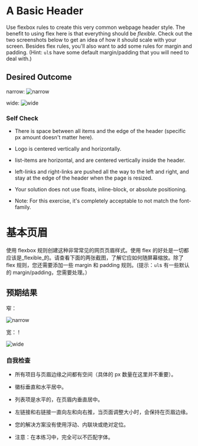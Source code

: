 # A Basic Header

Use flexbox rules to create this very common webpage header style. The benefit to using flex here is that everything should be _flexible_. Check out the two screenshots below to get an idea of how it should scale with your screen. Besides flex rules, you'll also want to add some rules for margin and padding. (Hint: `ul`s have some default margin/padding that you will need to deal with.)

## Desired Outcome

narrow:
![narrow](./desired-outcome-narrow.png)

wide: 
![wide](./desired-outcome-wide.png)

### Self Check
- There is space between all items and the edge of the header (specific px amount doesn't matter here).
- Logo is centered vertically and horizontally.
- list-items are horizontal, and are centered vertically inside the header.
- left-links and right-links are pushed all the way to the left and right, and stay at the edge of the header when the page is resized.
- Your solution does not use floats, inline-block, or absolute positioning.

- Note: For this exercise, it's completely acceptable to not match the font-family.
# 基本页眉

使用 flexbox 规则创建这种非常常见的网页页眉样式。使用 flex 的好处是一切都应该是_flexible_的。请查看下面的两张截图，了解它应如何随屏幕缩放。除了 flex 规则，您还需要添加一些 margin 和 padding 规则。(提示：`ul`s 有一些默认的 margin/padding，您需要处理。）

## 预期结果

窄：

![narrow](./desired-outcome-narrow.png)

宽： !

![wide](./desired-outcome-wide.png)

### 自我检查

- 所有项目与页眉边缘之间都有空间（具体的 px 数量在这里并不重要）。

- 徽标垂直和水平居中。

- 列表项是水平的，在页眉内垂直居中。

- 左链接和右链接一直向左和向右推，当页面调整大小时，会保持在页眉边缘。

- 您的解决方案没有使用浮动、内联块或绝对定位。

- 注意：在本练习中，完全可以不匹配字体。